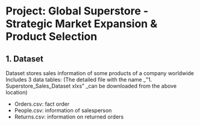 # Project: Global Superstore - Strategic Market Expansion & Product Selection

## 1. Dataset
Dataset stores sales information of some products of a company worldwide
Includes 3 data tables: (The detailed file with the name _"1. Superstore_Sales_Dataset xlxs" _can be downloaded from the above location)
- Orders.csv: fact order
- People.csv: information of salesperson
- Returns.csv: information on returned orders


